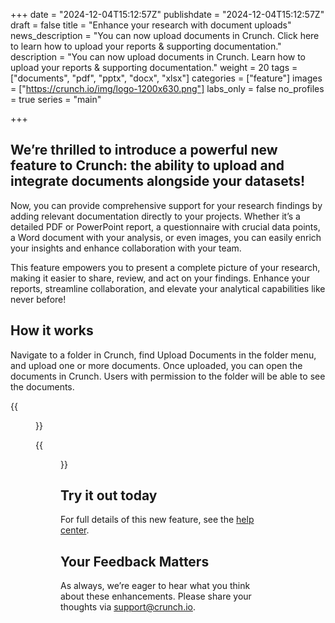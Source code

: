 +++
date = "2024-12-04T15:12:57Z"
publishdate = "2024-12-04T15:12:57Z"
draft = false
title = "Enhance your research with document uploads"
news_description = "You can now upload documents in Crunch. Click here to learn how to upload your reports & supporting documentation."
description = "You can now upload documents in Crunch. Learn how to upload your reports & supporting documentation."
weight = 20
tags = ["documents", "pdf", "pptx", "docx", "xlsx"]
categories = ["feature"]
images = ["https://crunch.io/img/logo-1200x630.png"]
labs_only = false
no_profiles = true
series = "main"

+++


## We’re thrilled to introduce a powerful new feature to Crunch: the ability to upload and integrate documents alongside your datasets!

Now, you can provide comprehensive support for your research findings by adding relevant documentation directly to your projects. Whether it’s a detailed PDF or PowerPoint report, a questionnaire with crucial data points, a Word document with your analysis, or even images, you can easily enrich your insights and enhance collaboration with your team.

This feature empowers you to present a complete picture of your research, making it easier to share, review, and act on your findings. Enhance your reports, streamline collaboration, and elevate your analytical capabilities like never before!

## How it works

Navigate to a folder in Crunch, find Upload Documents in the folder menu, and upload one or more documents. Once uploaded, you can open the documents in Crunch. Users with permission to the folder will be able to see the documents.

{{<figure src="https://player-crunch-io.s3.amazonaws.com/help-crunch-io/screenshots/document-example-1.png" width=700 class="img-fluid">}}

{{<figure src="https://player-crunch-io.s3.amazonaws.com/help-crunch-io/screenshots/document-example-2.png" width=700 class="img-fluid">}}

## Try it out today

For full details of this new feature, see the [help center](https://help.crunch.io/).

## Your Feedback Matters

As always, we’re eager to hear what you think about these enhancements. Please share your thoughts via support@crunch.io.
